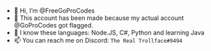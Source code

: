 - 👋  Hi, I’m @FreeGoProCodes
- 👀  This account has been made because my actual account @GoProCodes got flagged.
- 💞️  I know these languages: Node.JS, C#, Python and learning Java
- 📫  You can reach me on Discord: ``The Real Trollface#9494``

<!---
FreeGoProCodes/FreeGoProCodes is a ✨ special ✨ repository because its `README.md` (this file) appears on your GitHub profile.
You can click the Preview link to take a look at your changes.
--->
